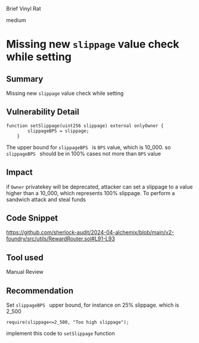 Brief Vinyl Rat

medium

# Missing new `slippage` value check while setting

## Summary
Missing new `slippage` value check while setting 
## Vulnerability Detail
```solidity
function setSlippage(uint256 slippage) external onlyOwner {
        slippageBPS = slippage;
    }
```
The upper bound for `slippageBPS ` is `BPS` value, which is 10_000. so `slippageBPS ` should be in 100% cases not more than `BPS` value
## Impact
if `Owner` privatekey will be deprecated, attacker can set a slippage to a value higher than a 10_000, which represents 100% slippage.
To perform a sandwich attack and steal funds

## Code Snippet
https://github.com/sherlock-audit/2024-04-alchemix/blob/main/v2-foundry/src/utils/RewardRouter.sol#L91-L93
## Tool used

Manual Review

## Recommendation
Set `slippageBPS ` upper bound, for instance on 25% slippage. which is 2_500
```solidity
require(slippage<=2_500, "Too high slippage");
```
implement this code to `setSlippage` function